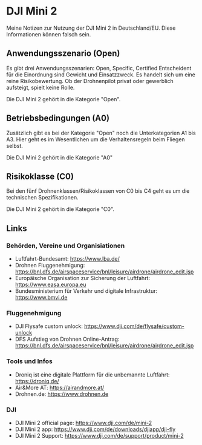 # DJI Mini 2

Meine Notizen zur Nutzung der DJI Mini 2 in Deutschland/EU.
Diese Informationen können falsch sein.

## Anwendungsszenario (Open)

Es gibt drei Anwendungsszenarien: Open, Specific, Certified
Entscheident für die Einordnung sind Gewicht und Einsatzzweck.
Es handelt sich um eine reine Risikobewertung.
Ob der Drohnenpilot privat oder gewerblich aufsteigt, spielt keine Rolle.

Die DJI Mini 2 gehört in die Kategorie "Open".

## Betriebsbedingungen (A0)

Zusätzlich gibt es bei der Kategorie "Open" noch die Unterkategorien A1 bis A3.
Hier geht es im Wesentlichen um die Verhaltensregeln beim Fliegen selbst.

Die DJI Mini 2 gehört in die Kategorie "A0"

## Risikoklasse (C0)

Bei den fünf Drohnenklassen/Risikoklassen von C0 bis C4 geht es um die technischen Spezifikationen.

Die DJI Mini 2 gehört in die Kategorie "C0".

## Links

### Behörden, Vereine und Organisiationen

- Luftfahrt-Bundesamt: <https://www.lba.de/>
- Drohnen Fluggenehmigung: <https://bnl.dfs.de/airspaceservice/bnl/leisure/airdrone/airdrone_edit.jsp>
- Europäische Organisation zur Sicherung der Luftfahrt: <https://www.easa.europa.eu>
- Bundesministerium für Verkehr und digitale Infrastruktur: https://www.bmvi.de

### Fluggenehmigung

- DJI Flysafe custom unlock: <https://www.dji.com/de/flysafe/custom-unlock>
- DFS Aufstieg von Drohnen Online-Antrag: <https://bnl.dfs.de/airspaceservice/bnl/leisure/airdrone/airdrone_edit.jsp>

### Tools und Infos

- Droniq ist eine digitale Plattform für die unbemannte Luftfahrt: <https://droniq.de/>
- Air&More AT: <https://airandmore.at/>
- Drohnen.de: <https://www.drohnen.de>

### DJI

- DJI Mini 2 official page: <https://www.dji.com/de/mini-2>
- DJI Mini 2 app: <https://www.dji.com/de/downloads/djiapp/dji-fly>
- DJI Mini 2 Support: <https://www.dji.com/de/support/product/mini-2>

